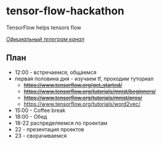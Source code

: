 # tensor-flow-hackathon
TensorFlow helps tensors flow

*[Официальный телеграм канал](https://t.me/joinchat/AAAAAD7agGGGZGn3T243fA)*

## План
* 12:00 - встречаемся, общаемся
* первая половина дня - изучаем tf, проходим туториал
  * ~~https://www.tensorflow.org/get_started/~~
  * ~~https://www.tensorflow.org/tutorials/mnist/beginners/~~
  * ~~https://www.tensorflow.org/tutorials/mnist/pros/~~
  * https://www.tensorflow.org/tutorials/word2vec/
* 15:00 - Coffee break
* 18:00 - Обед
* 18-22 распределяемся по проектам
* 22 - презентация проектов
* 23 - сворачиваемся
